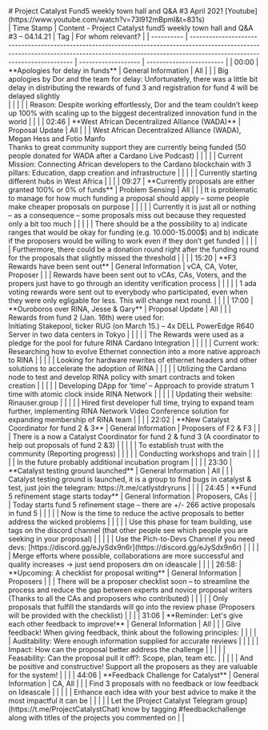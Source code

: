 <div>
  # Project Catalyst Fund5 weekly town hall and Q&A #3 April 2021
  [Youtube](https://www.youtube.com/watch?v=73l912mBpmI&t=831s)
</div>
| Time Stamp | Content - Project Catalyst fund5 weekly town hall and Q&A #3 – 04.14.21                                                                                                                               | Tag                 | For whom relevant?       |
| ---------- | ----------------------------------------------------------------------------------------------------------------------------------------------------------------------------------------------------- | ------------------- | ------------------------ |
| 00:00   | **Apologies for delay in funds**                                                                                                                                                                          | General Information | All                      |
|            | Big apologies by Dor and the team for delay: Unfortunately, there was a little bit delay in distributing the rewards of fund 3 and registration for fund 4 will be delayed slightly<br>               |                     |                          |
|            | Reason: Despite working effortlessly, Dor and the team couldn’t keep up 100% with scaling up to the biggest decentralized innovation fund in the world                                                |                     |                          |
| 02:46  | **West African Decentralized Alliance (WADA)**                                                                                                                                                       | Proposal Update     | All                      |
|            | West African Decentralized Alliance (WADA), Megan Hess and Fotio Manfo<br>Thanks to great community support they are currently being funded (50 people donated for WADA after a Cardano Live Podcast) |                     |                          |
|            | Current Mission: Connecting African developers to the Cardano blockchain with 3 pillars: Education, dapp creation and infrastructure                                                                  |                     |                          |
|            | Currently starting different hubs in West Africa                                                                                                                                                      |                     |                          |
| 09:27   | **Currently proposals are either granted 100% or 0% of funds**                                                                                                                                            | Problem Sensing     | All                      |
|            | It is problematic to manage for how much funding a proposal should apply – some people make cheaper proposals on purpose                                                                              |                     |                          |
|            | Currently it is just all or nothing – as a consequence – some proposals miss out because they requested only a bit too much                                                                           |                     |                          |
|            | There should be a the possibility to a) indicate ranges that would be okay for funding (e.g. 10.000-15.000$) and b) indicate if the proposers would be willing to work even if they don’t get funded  |                     |                          |
|            | Furthermore, there could be a donation round right after the funding round for the proposals that slightly missed the threshold                                                                       |                     |                          |
| 15:20   | **F3 Rewards have been sent out**                                                                                                                                                                         | General Information | vCA, CA, Voter, Proposer |
|            | Rewards have been sent out to vCAs, CAs, Voters, and the propers just have to go through an identity verification process                                                                             |                     |                          |
|            | 1 ada voting rewards were sent out to everybody who participated, even when they were only egligable for less. This will change next round.                                                           |                     |                          |
| 17:00   | **Ouroboros over RINA, Jesse & Gary**                                                                                                                                                                     | Proposal Update     | All                      |
|            | Rewards from fund 2 (Jan. 16th) were used for:<br>Initiating Stakepool, ticker RUG (on March 15.) – 4x DELL PowerEdge R640 Server in two data centers in Tokyo                                        |                     |                          |
|            | The Rewards were used as a pledge for the pool for future RINA Cardano Integration                                                                                                                    |                     |                          |
|            | Current work: Researching how to evolve Ethernet connection into a more native approach to RINA                                                                                                       |                     |                          |
|            | Looking for hardware rewrites of ethernet headers and other solutions to accelerate the adoption of RINA                                                                                              |                     |                          |
|            | Utilizing the Cardano node to test and develop RINA policy with smart contracts and token creation                                                                                                    |                     |                          |
|            | Developing DApp for ‘time’ – Approach to provide stratum 1 time with atomic clock inside RINA Network                                                                                                 |                     |                          |
|            | Updating their website: Rinauser.group                                                                                                                                                                |                     |                          |
|            | Hired first developer full time, trying to expand team further, implementing RINA Network Video Conference solution for expanding membership of RINA team                                             |                     |                          |
| 22:02   | **New Catalyst Coordinator for fund 2 & 3**                                                                                                                                                               | General Information | Proposers of F2 & F3     |
|            | There is a now a Catalyst Coordinator for fund 2 & fund 3 (A coordinator to help out proposals of fund 2 &3)                                                                                          |                     |                          |
|            | To establish trust with the community (Reporting progress)                                                                                                                                            |                     |                          |
|            | Conducting workshops and train                                                                                                                                                                        |                     |                          |
|            | In the future probably additional incubation program                                                                                                                                                  |                     |                          |
| 23:30   | **Catalyst testing ground launched**                                                                                                                                                                      | General Information | All                      |
|            | Catalyst testing ground is launched, it is a group to find bugs in catalyst & test, just join the telegram: https://t.me/catlystdryruns                                                               |                     |                          |
| 24:45   | **Fund 5 refinement stage starts today**                                                                                                                                                                  | General Information | Proposers, CAs           |
|            | Today starts fund 5 refinement stage – there are +/- 266 active proposals in fund 5                                                                                                                   |                     |                          |
|            | Now is the time to reduce the active proposals to better address the wicked problems                                                                                                                  |                     |                          |
|            | Use this phase for team building, use tags on the discord channel (that other people see which people you are seeking in your proposal)                                                               |                     |                          |
|            | Use the Pich-to-Devs Channel if you need devs: [https://discord.gg/eJySdx9n6r](https://discord.gg/eJySdx9n6r)                                                                                          |                     |                          |
|            | Merge efforts where possible, collaborations are more successful and quality increases -> just send proposers dm on ideascale                                                                         |                     |                          |
| 26:58:  | **Upcoming: A checklist for proposal writing**                                                                                                                                                            | General Information | Proposers                |
|            | There will be a proposer checklist soon – to streamline the process and reduce the gap between experts and novice proposal writers (Thanks to all the CAs and proposers who contributed)              |                     |                          |
|            | Only proposals that fulfill the standards will go into the review phase (Proposers will be provided with the checklist)                                                                               |                     |                          |
| 31:06   | **Reminder: Let's give each other feedback to improve!**                                                                                                                                                  | General Information | All                      |
|            | Give feedback! When giving feedback, think about the following principles:                                                                                                                            |                     |                          |
|            | Auditability: Were enough information supplied for accurate reviews                                                                                                                                   |                     |                          |
|            | Impact: How can the proposal better address the challenge                                                                                                                                             |                     |                          |
|            | Feasability: Can the proposal pull it off?: Scope, plan, team etc.                                                                                                                                    |                     |                          |
|            | And be positive and constructive! Support all the proposers as they are valuable for the system!                                                                                                      |                     |                          |
| 44:06  | **Feedback Challenge for Catalyst**                                                                                                                                                                       | General Information | CA, All                  |
|            | Find 3 proposals with no feedback or low feedback on Ideascale                                                                                                                                        |                     |                          |
|            | Enhance each idea with your best advice to make it the most impactful it can be                                                                                                                       |                     |                          |
|            | Let the [Project Catalyst Telegram group](https://t.me/ProjectCatalystChat) know by tagging #feedbackchallenge along with titles of the projects you commented on                                       |                     |
